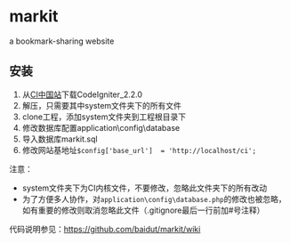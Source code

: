 markit
======

a bookmark-sharing website

安装
---

1. 从[CI中国站](http://codeigniter.org.cn/downloads)下载CodeIgniter_2.2.0
1. 解压，只需要其中system文件夹下的所有文件
1. clone工程，添加system文件夹到工程根目录下
1. 修改数据库配置application\config\database
1. 导入数据库markit.sql
1. 修改网站基地址`$config['base_url']	= 'http://localhost/ci';`

注意：
 * system文件夹下为CI内核文件，不要修改，忽略此文件夹下的所有改动
 * 为了方便多人协作，对`application\config\database.php`的修改也被忽略，如有重要的修改则取消忽略此文件（.gitignore最后一行前加#号注释）


代码说明参见：https://github.com/baidut/markit/wiki
